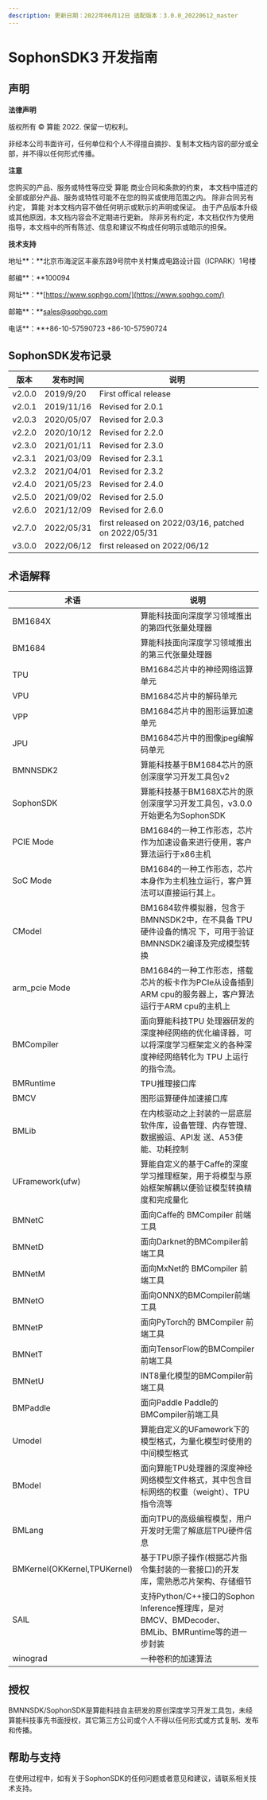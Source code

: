 ```yaml
---
description: 更新日期：2022年06月12日 适配版本：3.0.0_20220612_master
---
```


# SophonSDK3 开发指南

## **声明**&#x20;

**法律声明**

版权所有 © 算能 2022. 保留一切权利。

非经本公司书面许可，任何单位和个人不得擅自摘抄、复制本文档内容的部分或全部，并不得以任何形式传播。

**注意**

您购买的产品、服务或特性等应受 算能 商业合同和条款的约束， 本文档中描述的全部或部分产品、服务或特性可能不在您的购买或使用范围之内。 除非合同另有约定， 算能 对本文档内容不做任何明示或默示的声明或保证。 由于产品版本升级或其他原因，本文档内容会不定期进行更新。 除非另有约定，本文档仅作为使用指导，本文档中的所有陈述、信息和建议不构成任何明示或暗示的担保。

**技术支持**

地址**：**北京市海淀区丰豪东路9号院中关村集成电路设计园（ICPARK）1号楼

邮编**：**100094

网址**：**[https://www.sophgo.com/](https://www.sophgo.com/)

邮箱**：**[sales@sophgo.com](mailto:sales%40sophgo.com)

电话**：**+86-10-57590723 +86-10-57590724

## SophonSDK发布记录

| 版本     | 发布时间       | 说明                                                  |
| ------ | ---------- | --------------------------------------------------- |
| v2.0.0 | 2019/9/20  | First offical release                               |
| v2.0.1 | 2019/11/16 | Revised for 2.0.1                                   |
| v2.0.3 | 2020/05/07 | Revised for 2.0.3                                   |
| v2.2.0 | 2020/10/12 | Revised for 2.2.0                                   |
| v2.3.0 | 2021/01/11 | Revised for 2.3.0                                   |
| v2.3.1 | 2021/03/09 | Revised for 2.3.1                                   |
| v2.3.2 | 2021/04/01 | Revised for 2.3.2                                   |
| v2.4.0 | 2021/05/23 | Revised for 2.4.0                                   |
| v2.5.0 | 2021/09/02 | Revised for 2.5.0                                   |
| v2.6.0 | 2021/12/09 | Revised for 2.6.0                                   |
| v2.7.0 | 2022/05/31 | first released on 2022/03/16, patched on 2022/05/31 |
| v3.0.0 | 2022/06/12 | first released on 2022/06/12                        |

## 术语解释

| 术语                           | 说明                                                                          |
| ---------------------------- | --------------------------------------------------------------------------- |
| BM1684X                      | 算能科技面向深度学习领域推出的第四代张量处理器                                                     |
| BM1684                       | 算能科技面向深度学习领域推出的第三代张量处理器                                                     |
| TPU                          | BM1684芯片中的神经网络运算单元                                                          |
| VPU                          | BM1684芯片中的解码单元                                                              |
| VPP                          | BM1684芯片中的图形运算加速单元                                                          |
| JPU                          | BM1684芯片中的图像jpeg编解码单元                                                       |
| BMNNSDK2                     | 算能科技基于BM1684芯片的原创深度学习开发工具包v2                                                |
| SophonSDK                    | 算能科技基于BM168X芯片的原创深度学习开发工具包，v3.0.0开始更名为SophonSDK                             |
| PCIE Mode                    | BM1684的一种工作形态，芯片作为加速设备来进行使用，客户算法运行于x86主机                                    |
| SoC Mode                     | BM1684的一种工作形态，芯片本身作为主机独立运行，客户算法可以直接运行其上。                                    |
| CModel                       | BM1684软件模拟器，包含于BMNNSDK2中，在不具备 TPU 硬件设备的情况 下，可用于验证 BMNNSDK2编译及完成模型转换         |
| arm\_pcie Mode               | BM1684的一种工作形态，搭载芯片的板卡作为PCIe从设备插到ARM cpu的服务器上，客户算法运行于ARM cpu的主机上             |
| BMCompiler                   | 面向算能科技TPU 处理器研发的深度神经网络的优化编译器，可以将深度学习框架定义的各种深度神经网络转化为 TPU 上运行的指令流。           |
| BMRuntime                    | TPU推理接口库                                                                    |
| BMCV                         | 图形运算硬件加速接口库                                                                 |
| BMLib                        | 在内核驱动之上封装的一层底层软件库，设备管理、内存管理、数据搬运、API发 送、A53使能、功耗控制                          |
| UFramework(ufw)              | 算能自定义的基于Caffe的深度学习推理框架，用于将模型与原始框架解耦以便验证模型转换精度和完成量化                          |
| BMNetC                       | 面向Caffe的 BMCompiler 前端工具                                                    |
| BMNetD                       | 面向Darknet的BMCompiler前端工具                                                    |
| BMNetM                       | 面向MxNet的 BMCompiler 前端工具                                                    |
| BMNetO                       | 面向ONNX的BMCompiler前端工具                                                       |
| BMNetP                       | 面向PyTorch的 BMCompiler 前端工具                                                  |
| BMNetT                       | 面向TensorFlow的BMCompiler 前端工具                                                |
| BMNetU                       | INT8量化模型的BMCompiler前端工具                                                     |
| BMPaddle                     | 面向Paddle Paddle的BMCompiler前端工具                                              |
| Umodel                       | 算能自定义的UFamework下的模型格式，为量化模型时使用的中间模型格式                                       |
| BModel                       | 面向算能TPU处理器的深度神经网络模型文件格式，其中包含目标网络的权重（weight）、TPU指令流等                         |
| BMLang                       | 面向TPU的高级编程模型，用户开发时无需了解底层TPU硬件信息                                             |
| BMKernel(OKKernel,TPUKernel) | 基于TPU原子操作(根据芯片指令集封装的一套接口)的开发库，需熟悉芯片架构、存储细节                                  |
| SAIL                         | 支持Python/C++接口的Sophon Inference推理库，是对BMCV、BMDecoder、 BMLib、BMRuntime等的进一步封装 |
| winograd                     | 一种卷积的加速算法                                                                   |

## 授权

​ BMNNSDK/SophonSDK是算能科技自主研发的原创深度学习开发工具包，未经算能科技事先书面授权，其它第三方公司或个人不得以任何形式或方式复制、发布和传播。

## 帮助与支持

​ 在使用过程中，如有关于SophonSDK的任何问题或者意见和建议，请联系相关技术支持。
